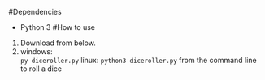 #Dependencies
* Python 3
#How to use
1. Download from below.
2. windows:  
  `py diceroller.py`
  linux:
   `python3 diceroller.py`
   from the command line to roll a dice
